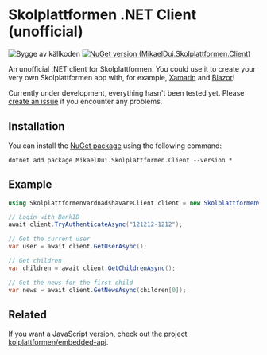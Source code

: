 # Skolplattformen .NET Client (unofficial)
![Bygge av källkoden](https://github.com/mikaeldui/skolplattformen-dotnet-client/workflows/Bygge%20av%20k%C3%A4llkoden/badge.svg) [![NuGet version (MikaelDui.Skolplattformen.Client)](https://img.shields.io/nuget/v/MikaelDui.Skolplattformen.Client.svg?style=flat-square)](https://www.nuget.org/packages/MikaelDui.Skolplattformen.Client/) 

An unofficial .NET client for Skolplattformen. You could use it to create your very own Skolplattformen app with, for example, [Xamarin](https://dotnet.microsoft.com/apps/xamarin) and [Blazor](https://dotnet.microsoft.com/apps/aspnet/web-apps/blazor)!

Currently under development, everything hasn't been tested yet. Please [create an issue](https://github.com/mikaeldui/skolplattformen-dotnet-client/issues) if you encounter any problems.

## Installation 

You can install the [NuGet package](https://www.nuget.org/packages/MikaelDui.Skolplattformen.Client/) using the following command:

    dotnet add package MikaelDui.Skolplattformen.Client --version *

## Example

```C#
using SkolplattformenVardnadshavareClient client = new SkolplattformenVardnadshavareClient();

// Login with BankID
await client.TryAuthenticateAsync("121212-1212");

// Get the current user
var user = await client.GetUserAsync();

// Get children
var children = await client.GetChildrenAsync();

// Get the news for the first child
var news = await client.GetNewsAsync(children[0]);

```

## Related

If you want a JavaScript version, check out the project [kolplattformen/embedded-api](https://github.com/kolplattformen/embedded-api).
